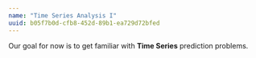 ```yaml
---
name: "Time Series Analysis I"
uuid: b05f7b0d-cfb8-452d-89b1-ea729d72bfed
---
```


Our goal for now is to get familiar with **Time Series** prediction problems.
